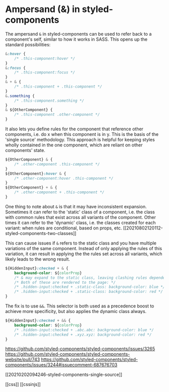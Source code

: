 # Ampersand (&) in styled-components

The ampersand `&` in styled-components can be used to refer back to a component's self, similar to how it works in SASS. This opens up the standard possibilities:
```css
&:hover {
    /* .this-component:hover */
}
&:focus {
    /* .this-component:focus */
}
& + & {
    /* .this-component + .this-component */
}
&.something {
    /* .this-component.something */
}
& ${OtherComponent} {
    /* .this-component .other-component */
}
```

It also lets you define rules for the component that reference other components, i.e. do x when this component is in y. This is the basis of the 'single source' methodology. This approach is helpful for keeping styles wholly contained in the one component, which are reliant on other components' state.
```css
${OtherComponent} & {
    /* .other-component .this-component */
}
${OtherComponent}:hover & {
    /* .other-component:hover .this-component */
}
${OtherComponent} + & {
    /* .other-component + .this-component */
}
```

One thing to note about `&` is that it may have inconsistent expansion. Sometimes it can refer to the 'static' class of a component, i.e. the class with common rules that exist across all variants of the component. Other times it can refer to the 'dynamic' class, i.e. the classes created for each variant: when rules are conditional, based on props, etc.
[[20210802120112-styled-components-two-classes]]

This can cause issues if `&` refers to the static class and you have multiple variations of the same component. Instead of only applying the rules of this variation, it can result in applying the the rules set across all variants, which likely leads to the wrong result.
```css
${HiddenInput}:checked + & {
    background-color: ${colorProp}
    /* & may expand to the static class, leaving clashing rules dependent on colorProp */
    /* Both of these are rendered to the page: */
    /* .hidden-input:checked + .static-class: background-color: blue */
    /* .hidden-input:checked + .static-class: background-color: red */
}
```

The fix is to use `&&`. This selector is both used as a precedence boost to achieve more specificity, but also applies the dynamic class always.
```css
${HiddenInput}:checked + && {
    background-color: ${colorProp}
    /* .hidden-input:checked + .abc.abc: background-color: blue */
    /* .hidden-input:checked + .xyz.xyz: background-color: red */
}
```

https://github.com/styled-components/styled-components/issues/3265
https://github.com/styled-components/styled-components-website/pull/743
https://github.com/styled-components/styled-components/issues/3244#issuecomment-687676703

[[20210202094246-styled-components-single-source]]

[[css]]
[[cssinjs]]